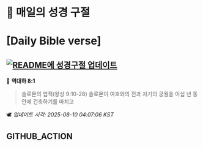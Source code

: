 # 🙏 매일의 성경 구절
# [Daily Bible verse]
## [![README에 성경구절 업데이트](https://github.com/DONGSUKA/first_test/actions/workflows/update-readme-bible.yml/badge.svg)](https://github.com/DONGSUKA/first_test/actions/workflows/update-readme-bible.yml)
<!-- START_BIBLE_VERSE -->
📖 **역대하 8:1**
> 솔로몬의 업적(왕상 9:10-28) 솔로몬이 여호와의 전과 자기의 궁궐을 이십 년 동안에 건축하기를 마치고

🕊️ _업데이트 시각: 2025-08-10 04:07:06 KST_
  <!-- END_BIBLE_VERSE -->
## GITHUB_ACTION
